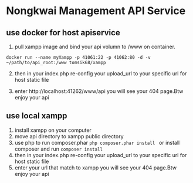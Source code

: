 # Nongkwai Management API Service

## use docker for host apiservice
1. pull xampp image and bind your api volumn to /www on container.
```
docker run --name myXampp -p 41061:22 -p 41062:80 -d -v ~/path/to/api_root:/www tomsik68/xampp
```

2. then in your index.php re-config your upload_url to your specific url for host static file

3. enter http://localhost:41262/www/api you will see your 404 page.Btw enjoy your api

## use local xampp
1. install xampp on your computer
2. move api directory to xampp public directory
3. use php to run composer.phar
```php composer.phar install ```
or install composer and run
```composer install ```
4. then in your index.php re-config your upload_url to your specific url for host static file
5. enter your url that match to xampp you will see your 404 page.Btw enjoy your api
